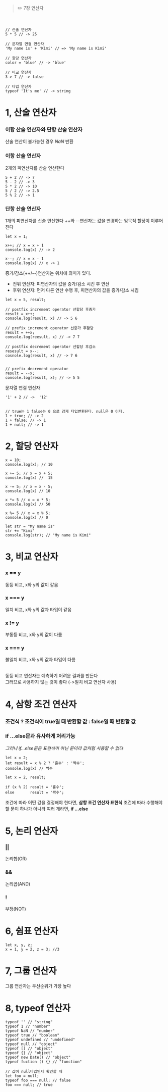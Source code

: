 > ✏️ 7장 연산자
<br/>

```
// 산술 연산자
5 * 5 // -> 25

// 문자열 연결 연산자
'My name is' + 'Kimi' // => 'My name is Kimi'

// 할당 연산자
color = 'blue' // -> 'blue'

// 비교 연산자
3 > 7 // -> false

// 타입 연산자
typeof 'It's me' // -> string

```

# 1, 산술 연산자
### 이항 산술 연산자와 단항 산술 연산자
산술 연산이 불가능한 경우 _NaN_ 반환

### 이항 산술 연산자
2개의 피연산자를 산술 연산한다

```
5 + 2 // -> 7
5 - 2 // -> 3
5 * 2 // -> 10
5 / 2 // -> 2.5
5 % 2 // -> 1
```

### 단항 산술 연산자
1개의 피연산자를 산술 연산한다
++와 --연산자는 값을 변경하는 암묵적 할당이 이루어진다
```
let x = 1;

x++; // x = x + 1
console.log(x) // -> 2

x--; // x = x - 1
console.log(x) // x -> 1
```

증가/감소(++/--)연산자는 위치에 의미가 있다.

- 전위 연산자: 피연산자의 값을 증가/감소 시킨 후 연산
- 후위 연산자: 먼저 다른 연산 수행 후, 피연산자의 값을 증가/감소 시킴

```
let x = 5, result;

// postfix increment operator 선할당 후증가
result = x++;
console.log(result, x) // -> 5 6

// prefix increment operator 선증가 후할당
result = ++x;
console.log(reesult, x) // -> 7 7

// postfix decrement operator 선할당 후감소
resesult = x--;
cosnole.log(result, x) // -> 7 6


// prefix decrement operator
result = --x;
console.log(result, x); // -> 5 5
```
문자열 연결 연산자
```
'1' + 2 // ->  '12'


// true는 1 false는 0 으로 강제 타입변환된다. null은 0 이다.
1 + true; // -> 2
1 + false; // -> 1
1 + null; // -> 1
```

# 2, 할당 연산자
```
x = 10;
console.log(x); // 10

x += 5; // x = x + 5;
conosle.log(x) //  15

x -= 5; // x = x - 5;
console.log(x) // 10

x *= 5 // x = x * 5;
console.log(x) // 50

x %= 5 // x = x % 5;
console.log(x) // 0

let str = "My name is"
str += "Kimi"
console.log(str); // "My name is Kimi"
```


# 3, 비교 연산자
### x == y 
동등 비교, x와 y의 값이 같음
### x === y 
일치 비교, x와 y의 값과 타입이 같음
### x != y 
부동등 비교, x와 y의 값이 다름
### x === y 
불일치 비교, x와 y의 값과 타입이 다름

<br/>
동등 비교 연산자는 예측하기 어려운 결과를 만든다 <br/>
그러므로 사용하지 않는 것이 좋다 (->일치 비교 연산자 사용)


# 4, 삼항 조건 연산자
### 조건식 ? 조건식이 true일 때 반환할 값 : false일 때 반환할 값
### if ...else문과 유사하게 처리가능
_그러나 if...else문은 표현식이 아닌 문이라 값처럼 사용할 수 없다_

```
let x = 2;
let result = x % 2 ? '홀수' : '짝수';
console.log(x) // 짝수

let x = 2, result;

if (x % 2) result = '홀수';
else       result = '짝수';
```
 조건에 따라 어떤 값을 결정해야 한다면, **삼항 조건 연산자 표현식**
 조건에 따라 수행해야할 문이 하나가 아니라 여러 개라면, **if ...else**


# 5, 논리 연산자
### ||
논리합(OR)
### &&
논리곱(AND)
### !
부정(NOT)

# 6, 쉼표 연산자
```
let x, y, z;
x = 1, y = 2, z = 3; //3
```

# 7, 그룹 연산자
그룹 연산자는 우선순위가 가장 높다


# 8, typeof 연산자
```
typeof '' // "string"
typeof 1 // "number"
typeof NaN // "number"
typeof true // "boolean"
typeof undefined // "undefined"
typeof null // "object"
typeof [] // "object"
typeof {} // "object"
typeof new Date() // "object"
typeof fuction () {} // "function"

// 값이 null타입인지 확인할 때
let foo = null;
typeof foo === null; // false
foo === null; // true
```
 



